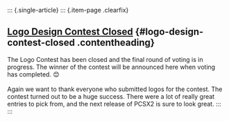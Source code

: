 ::: {.single-article}
::: {.item-page .clearfix}
## [Logo Design Contest Closed](/119-logo-design-contest-closed.html) {#logo-design-contest-closed .contentheading}

The Logo Contest has been closed and the final round of voting is in
progress. The winner of the contest will be announced here when voting
has completed.
😊\
\
Again we want to thank everyone who submitted logos for the contest. The
contest turned out to be a huge success. There were a lot of really
great entries to pick from, and the next release of PCSX2 is sure to
look great.
:::
:::
